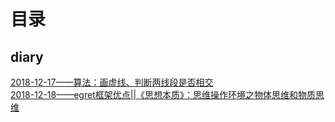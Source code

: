 # 目录

## diary
[2018-12-17——算法：画虚线、判断两线段是否相交](https://github.com/snsart/blog/blob/master/diary/2018.12.17.md)<br>
[2018-12-18——egret框架优点||《思想本质》：思维操作环境之物体思维和物质思维](https://github.com/snsart/blog/blob/master/diary/2018.12.18.md)<br>
